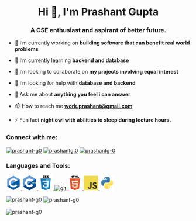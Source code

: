 <h1 align="center">Hi 👋, I'm Prashant Gupta</h1>
<h3 align="center">A CSE enthusiast and aspirant of better future.</h3>

- 🔭 I’m currently working on **building software that can benefit real world problems**

- 🌱 I’m currently learning **backend and database**

- 👯 I’m looking to collaborate on **my projects involving equal interest**

- 🤝 I’m looking for help with **database and backend**

- 💬 Ask me about **anything you feel i can answer**

- 📫 How to reach me **work.prashant@gmail.com**

- ⚡ Fun fact **night owl with abilities to sleep during lecture hours.**

<h3 align="left">Connect with me:</h3>
<p align="left">
<a href="https://linkedin.com/in/prashant-g0" target="blank"><img align="center" src="https://raw.githubusercontent.com/rahuldkjain/github-profile-readme-generator/master/src/images/icons/Social/linked-in-alt.svg" alt="prashant-g0" height="30" width="40" /></a>
<a href="https://instagram.com/prashantg.0" target="blank"><img align="center" src="https://raw.githubusercontent.com/rahuldkjain/github-profile-readme-generator/master/src/images/icons/Social/instagram.svg" alt="prashantg.0" height="30" width="40" /></a>
<a href="https://www.leetcode.com/prashantg-0" target="blank"><img align="center" src="https://raw.githubusercontent.com/rahuldkjain/github-profile-readme-generator/master/src/images/icons/Social/leet-code.svg" alt="prashantg-0" height="30" width="40" /></a>
</p>

<h3 align="left">Languages and Tools:</h3>
<p align="left"> <a href="https://www.cprogramming.com/" target="_blank" rel="noreferrer"> <img src="https://raw.githubusercontent.com/devicons/devicon/master/icons/c/c-original.svg" alt="c" width="40" height="40"/> </a> <a href="https://www.w3schools.com/cpp/" target="_blank" rel="noreferrer"> <img src="https://raw.githubusercontent.com/devicons/devicon/master/icons/cplusplus/cplusplus-original.svg" alt="cplusplus" width="40" height="40"/> </a> <a href="https://www.w3schools.com/css/" target="_blank" rel="noreferrer"> <img src="https://raw.githubusercontent.com/devicons/devicon/master/icons/css3/css3-original-wordmark.svg" alt="css3" width="40" height="40"/> </a> <a href="https://git-scm.com/" target="_blank" rel="noreferrer"> <img src="https://www.vectorlogo.zone/logos/git-scm/git-scm-icon.svg" alt="git" width="40" height="40"/> </a> <a href="https://www.w3.org/html/" target="_blank" rel="noreferrer"> <img src="https://raw.githubusercontent.com/devicons/devicon/master/icons/html5/html5-original-wordmark.svg" alt="html5" width="40" height="40"/> </a> <a href="https://developer.mozilla.org/en-US/docs/Web/JavaScript" target="_blank" rel="noreferrer"> <img src="https://raw.githubusercontent.com/devicons/devicon/master/icons/javascript/javascript-original.svg" alt="javascript" width="40" height="40"/> </a> <a href="https://www.python.org" target="_blank" rel="noreferrer"> <img src="https://raw.githubusercontent.com/devicons/devicon/master/icons/python/python-original.svg" alt="python" width="40" height="40"/> </a> </p>

<p><img align="left" src="https://github-readme-stats.vercel.app/api/top-langs?username=prashant-g0&show_icons=true&locale=en&layout=compact" alt="prashant-g0" /></p>

<p>&nbsp;<img align="center" src="https://github-readme-stats.vercel.app/api?username=prashant-g0&show_icons=true&locale=en" alt="prashant-g0" /></p>

<p><img align="center" src="https://github-readme-streak-stats.herokuapp.com/?user=prashant-g0&" alt="prashant-g0" /></p>


<!---
prashant-g0/prashant-g0 is a ✨ special ✨ repository because its `README.md` (this file) appears on your GitHub profile.
You can click the Preview link to take a look at your changes.
--->
